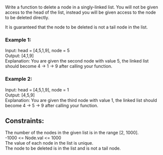 Write a function to delete a node in a singly-linked list. You will not be given access to the head of the list, instead you will be given access to the node to be deleted directly.
  
It is guaranteed that the node to be deleted is not a tail node in the list.  

 

### Example 1:  
Input: head = [4,5,1,9], node = 5  
Output: [4,1,9]  
Explanation: You are given the second node with value 5, the linked list should become 4 -> 1 -> 9 after calling your function.
  
### Example 2:  
Input: head = [4,5,1,9], node = 1  
Output: [4,5,9]  
Explanation: You are given the third node with value 1, the linked list should become 4 -> 5 -> 9 after calling your function.
   

## Constraints:  

The number of the nodes in the given list is in the range [2, 1000].  
-1000 <= Node.val <= 1000  
The value of each node in the list is unique.  
The node to be deleted is in the list and is not a tail node.  
